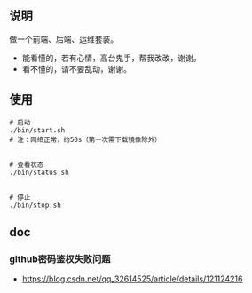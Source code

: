 ## 说明

做一个前端、后端、运维套装。

- 能看懂的，若有心情，高台鬼手，帮我改改，谢谢。
- 看不懂的，请不要乱动，谢谢。

## 使用

```shell
# 启动
./bin/start.sh
# 注：网络正常，约50s（第一次需下载镜像除外）


# 查看状态
./bin/status.sh


# 停止
./bin/stop.sh
```

## doc

### github密码鉴权失败问题

- https://blog.csdn.net/qq_32614525/article/details/121124216

